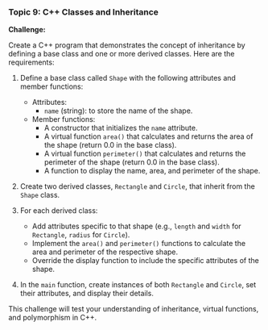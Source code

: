 ### Topic 9: C++ Classes and Inheritance

**Challenge:**

Create a C++ program that demonstrates the concept of inheritance by defining a base class and one or more derived classes. Here are the requirements:

1. Define a base class called `Shape` with the following attributes and member functions:
   - Attributes:
     - `name` (string): to store the name of the shape.
   - Member functions:
     - A constructor that initializes the `name` attribute.
     - A virtual function `area()` that calculates and returns the area of the shape (return 0.0 in the base class).
     - A virtual function `perimeter()` that calculates and returns the perimeter of the shape (return 0.0 in the base class).
     - A function to display the name, area, and perimeter of the shape.

2. Create two derived classes, `Rectangle` and `Circle`, that inherit from the `Shape` class.

3. For each derived class:
   - Add attributes specific to that shape (e.g., `length` and `width` for `Rectangle`, `radius` for `Circle`).
   - Implement the `area()` and `perimeter()` functions to calculate the area and perimeter of the respective shape.
   - Override the display function to include the specific attributes of the shape.

4. In the `main` function, create instances of both `Rectangle` and `Circle`, set their attributes, and display their details.

This challenge will test your understanding of inheritance, virtual functions, and polymorphism in C++.